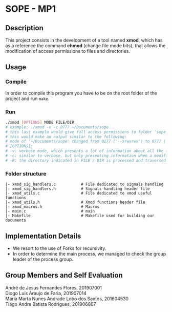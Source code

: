 # SOPE - MP1

## Description

This project consists in the development of a tool named **xmod**, which has as a reference the command **chmod** (change file mode bits), that allows the modification of access permissions to files and directories.  

## Usage

### Compile

In order to compile this program you have to be on the root folder of the project and run `make`.

### Run

```bash
./xmod [OPTIONS] MODE FILE/DIR
# example: ./xmod -v -c 0777 ~/Documents/sope
# this last example would give full access permissions to folder 'sope'
# this would make an output similar to the following:
# mode of '~/Documents/sope' changed from 0177 ('--xrwxrwx') to 0777 ('rwxrwxrwx')
# [OPTIONS]:
# -v: verbose mode, which presents a lot of information about all the files found;
# -c: similar to verbose, but only presenting information when a modification is made;
# -R: the directory indicated in FILE / DIR is processed and traversed recursively, processing the entire directory tree below. 
```

### Folder structure

```
|- xmod_sig_handlers.c           # File dedicated to signals handling
|- xmod_sig_handlers.h           # Signals handling header file
|- xmod_utils.c                  # File dedicated to xmod useful functions
|- xmod_utils.h                  # Xmod functions header file
|- xmod_macros.h                 # Macros 
|- main.c                        # main
|- Makefile                      # Makefile used for building our documents
```

## Implementation Details

* We resort to the use of Forks for recursivity.
* In order to determine the main process, we managed to check the group leader of the process group.

## Group Members and Self Evaluation

André de Jesus Fernandes Flores,	201907001  
Diogo Luís Araujo de Faria,	201907014  
Maria Marta Nunes Andrade Lobo dos Santos,	201604530  
Tiago Andre Batista Rodrigues,	201906807  



